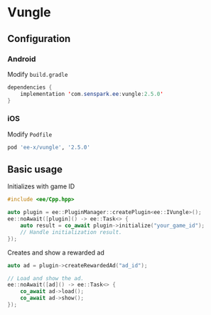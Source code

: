 # Vungle
## Configuration
### Android
Modify `build.gradle`
```java
dependencies {
    implementation 'com.senspark.ee:vungle:2.5.0'
}
```

### iOS
Modify `Podfile`
```ruby
pod 'ee-x/vungle', '2.5.0'
```

## Basic usage
Initializes with game ID
```cpp
#include <ee/Cpp.hpp>

auto plugin = ee::PluginManager::createPlugin<ee::IVungle>();
ee::noAwait([plugin]() -> ee::Task<> {
    auto result = co_await plugin->initialize("your_game_id");
    // Handle initialization result.
});
```

Creates and show a rewarded ad
```cpp
auto ad = plugin->createRewardedAd("ad_id");

// Load and show the ad.
ee::noAwait([ad]() -> ee::Task<> {
    co_await ad->load();
    co_await ad->show();
});
```